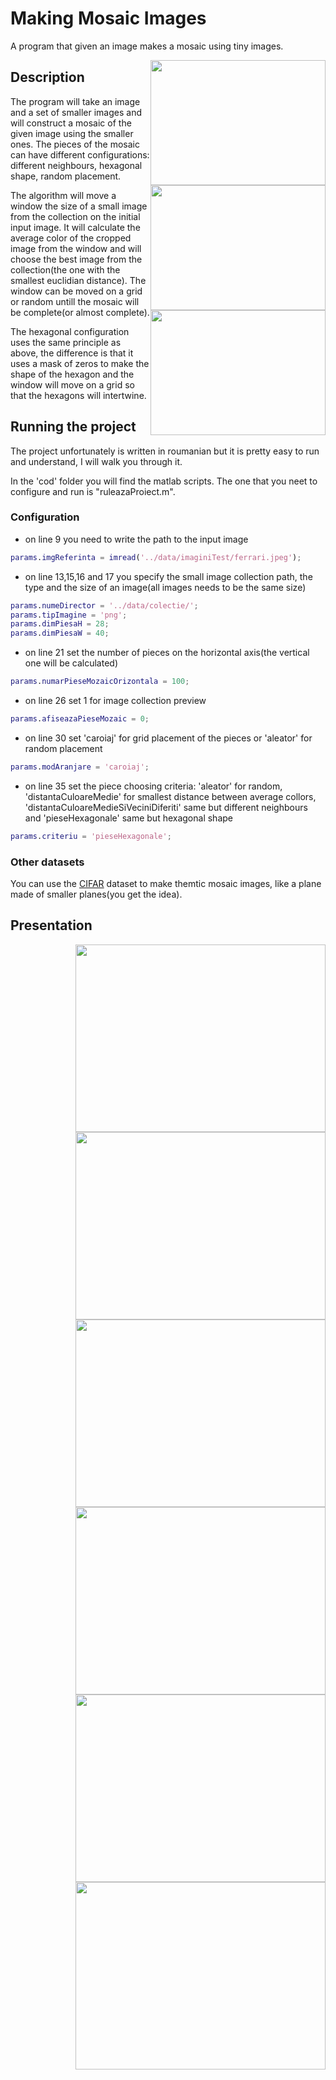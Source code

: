 # Making Mosaic Images
A program that given an image makes a mosaic using tiny images.

<p align="center">
<img src="https://i.imgur.com/eT3uNpD.jpg" width="280" height="200" style="float: right;">
<img src="https://i.imgur.com/tgncO5D.jpg?1" width="280" height="200" style="float: right;">
<img src="https://i.imgur.com/lME7nRJ.jpg?1" width="280" height="200" style="float: right;">
</p>

## Description
The program will take an image and a set of smaller images and will construct a mosaic of the given image using the smaller ones. The pieces of the mosaic can have different configurations: different neighbours, hexagonal shape, random placement.

The algorithm will move a window the size of a small image from the collection on the initial input image. It will calculate the average color of the cropped image from the window and will choose the best image from the collection(the one with the smallest euclidian distance). The window can be moved on a grid or random untill the mosaic will be complete(or almost complete).

The hexagonal configuration uses the same principle as above, the difference is that it uses a mask of zeros to make the shape of the hexagon and the window will move on a grid so that the hexagons will intertwine. 

## Running the project
The project unfortunately is written in roumanian but it is pretty easy to run and understand, I will walk you through it.

In the 'cod' folder you will find the matlab scripts. The one that you neet to configure and run is "ruleazaProiect.m".

### Configuration
* on line 9 you need to write the path to the input image
```Matlab
params.imgReferinta = imread('../data/imaginiTest/ferrari.jpeg');
```

* on line 13,15,16 and 17 you specify the small image collection path, the type and the size of an image(all images needs to be the same size)
```Matlab
params.numeDirector = '../data/colectie/';
params.tipImagine = 'png';
params.dimPiesaH = 28;
params.dimPiesaW = 40;
```
* on line 21 set the number of pieces on the horizontal axis(the vertical one will be calculated)
```Matlab
params.numarPieseMozaicOrizontala = 100;
```

* on line 26 set 1 for image collection preview
```Matlab
params.afiseazaPieseMozaic = 0;
```

* on line 30 set 'caroiaj' for grid placement of the pieces or 'aleator' for random placement
```Matlab
params.modAranjare = 'caroiaj';
```

* on line 35 set the piece choosing criteria: 'aleator' for random, 'distantaCuloareMedie' for smallest distance between average collors, 'distantaCuloareMedieSiVeciniDiferiti' same but different neighbours and 'pieseHexagonale' same but hexagonal shape
```Matlab
params.criteriu = 'pieseHexagonale';
```
### Other datasets
You can use the [CIFAR](https://www.cs.toronto.edu/~kriz/cifar.html) dataset to make themtic mosaic images, like a plane made of smaller planes(you get the idea).

## Presentation

<p align="center">
<img src="https://i.imgur.com/lz0YaMy.jpg" width="400" height="300" style="float: right;">
<img src="https://i.imgur.com/S4IBo5v.jpg?1" width="400" height="300" style="float: right;">
<img src="https://i.imgur.com/sSPGEgV.jpg" width="400" height="300" style="float: right;">
<img src="https://i.imgur.com/xZw8BEK.jpg?1" width="400" height="300" style="float: right;">
<img src="https://i.imgur.com/Wnbq3yJ.jpg" width="400" height="300" style="float: right;">
<img src="https://i.imgur.com/SPzXytE.jpg?1" width="400" height="300" style="float: right;">
</p>
